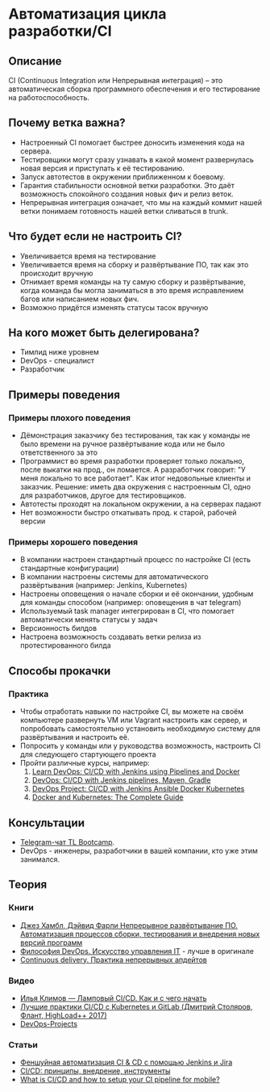# Автоматизация цикла разработки/CI
## Описание
CI (Continuous Integration или Непрерывная интеграция) – это автоматическая сборка программного обеспечения и его тестирование на работоспособность.

## Почему ветка важна?
- Настроенный CI помогает быстрее доносить изменения кода на сервера.
- Тестировщики могут сразу узнавать в какой момент развернулась новая версия и приступать к её тестированию.
- Запуск автотестов в окружении приближенном к боевому.
- Гарантия стабильности основной ветки разработки. Это даёт возможность спокойного создания новых фич и релиз веток.
- Непрерывная интеграция означает, что мы на каждый коммит нашей ветки понимаем готовность нашей ветки сливаться в trunk.


## Что будет если не настроить CI?
- Увеличивается время на тестирование
- Увеличивается время на сборку и развёртывание ПО, так как это происходит вручную
- Отнимает время команды на ту самую сборку и развёртывание, когда команда бы могла заниматься в это время исправлением багов или написанием новых фич.
- Возможно придётся изменять статусы тасок вручную


## На кого может быть делегирована?
- Тимлид ниже уровнем
- DevOps - специалист
- Разработчик

## Примеры поведения
### Примеры плохого поведения
- Дёмонстрация заказчику без тестирования, так как у команды не было времени на ручное развёртывание кода или не было ответственного за это
- Программист во время разработки проверяет только локально, после выкатки на прод., он ломается. А разработчик говорит: "У меня локально то все работает". Как итог недовольные клиенты и заказчик. Решение: иметь два окружения с настроенным CI, одно для разработчиков, другое для тестировщиков.
- Автотесты проходят на локальном окружении, а на серверах падают
- Нет возможности быстро откатывать прод. к старой, рабочей версии

### Примеры хорошего поведения
- В компании настроен стандартный процесс по настройке СI (есть стандартные конфигурации)
- В компании настроены системы для автоматического развёртывания (например: Jenkins, Kubernetes)
- Настроены оповещения о начале сборки и её окончании, удобным для команды способом (например: оповещения в чат telegram)
- Используемый task manager интегрирован в CI, что помогает автоматически менять статусы у задач
- Версионность билдов
- Настроена возможность создавать ветки релиза из протестированного билда

## Способы прокачки
### Практика
- Чтобы отработать навыки по настройке CI, вы можете на своём компьютере развернуть VM или Vagrant настроить как сервер, и попробовать самостоятельно установить необходимую систему для развёртывания и настроить её.
- Попросить у команды или у руководства возможность, настроить CI для следующего стартующего проекта
- Пройти различные курсы, например:
  1. [Learn DevOps: CI/CD with Jenkins using Pipelines and Docker](https://www.udemy.com/course/learn-devops-ci-cd-with-jenkins-using-pipelines-and-docker/)
  2. [DevOps: CI/CD with Jenkins pipelines, Maven, Gradle](https://www.udemy.com/course/devops-and-continuous-integration-with-jenkins-pipelines/)
  3. [DevOps Project: CI/CD with Jenkins Ansible Docker Kubernetes](https://www.udemy.com/course/valaxy-devops/)
  4. [Docker and Kubernetes: The Complete Guide](https://www.udemy.com/course/docker-and-kubernetes-the-complete-guide/)

## Консультации
- [Telegram-чат TL Bootcamp](https://tlinks.run/tlbootcamp).
- DevOps - инженеры, разработчики в вашей компании, кто уже этим занимался.

## Теория
<!-- yaspeller ignore:start -->
### Книги
- [Джез Хамбл, Дэйвид Фарли Непрерывное развёртывание ПО. Автоматизация процессов сборки, тестирования и внедрения новых версий программ](https://www.ozon.ru/context/detail/id/162984056/)
- [Философия DevOps. Искусство управления IT](https://www.ozon.ru/context/detail/id/141365634/) - лучше в оригинале
- [Continuous delivery. Практика непрерывных апдейтов](https://www.ozon.ru/context/detail/id/143509632/)

### Видео
- [Илья Климов — Ламповый CI/CD. Как и с чего начать](https://www.youtube.com/watch?v=CwU-OiS_PEQ)
- [Лучшие практики CI/CD с Kubernetes и GitLab (Дмитрий Столяров, Флант, HighLoad++ 2017)](https://www.youtube.com/watch?v=U7Zo_e28aQA)
- [DevOps-Projects](https://www.youtube.com/watch?v=8D46Pgbz0gg&list=PLxzKY3wu0_FJdJd3IKdiM4Om1hGo2Hsdt)


### Статьи
- [Феншуйная автоматизация CI & CD с помощью Jenkins и Jira](https://habr.com/ru/company/yamoney/blog/328092/)
- [CI/CD: принципы, внедрение, инструменты](https://medium.com/southbridge/ci-cd-%D0%BF%D1%80%D0%B8%D0%BD%D1%86%D0%B8%D0%BF%D1%8B-%D0%B2%D0%BD%D0%B5%D0%B4%D1%80%D0%B5%D0%BD%D0%B8%D0%B5-%D0%B8%D0%BD%D1%81%D1%82%D1%80%D1%83%D0%BC%D0%B5%D0%BD%D1%82%D1%8B-f0626b9994c8)
- [What is CI/CD and how to setup your CI pipeline for mobile?](https://blog.codemagic.io/what-is-ci-and-how-to-setup-your-ci-pipeline/)
<!-- yaspeller ignore:end -->

